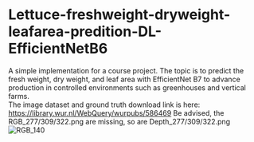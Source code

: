 # Lettuce-freshweight-dryweight-leafarea-predition-DL-EfficientNetB6
A simple implementation for a course project. The topic is to predict the fresh weight, dry weight, and leaf area with EfficientNet B7 to advance production in controlled environments such as greenhouses and vertical farms.  
The image dataset and ground truth download link is here: https://library.wur.nl/WebQuery/wurpubs/586469  Be advised, the RGB_277/309/322.png are missing, so are Depth_277/309/322.png
![RGB_140](https://github.com/Kaiwen-Xiao/Lettuce-freshweight-dryweight-leafarea-predition-DL-EfficientNetB6/assets/126135993/1951f313-b7d4-4074-9e30-639fca3794f2)
